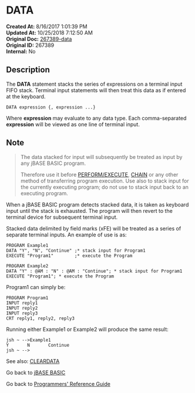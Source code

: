# DATA

**Created At:** 8/16/2017 1:01:39 PM  
**Updated At:** 10/25/2018 7:12:50 AM  
**Original Doc:** [267389-data](https://docs.jbase.com/36868-jbase-basic/267389-data)  
**Original ID:** 267389  
**Internal:** No  

## Description

The **DATA** statement stacks the series of expressions on a terminal input FIFO stack. Terminal input statements will then treat this data as if entered at the keyboard.

```
DATA expression {, expression ...}
```

Where **expression** may evaluate to any data type. Each comma-separated **expression** will be viewed as one line of terminal input.

## Note

> The data stacked for input will subsequently be treated as input by any jBASE BASIC program.
>
> Therefore use it before [PERFORM/EXECUTE](./../execute), [CHAIN](./../chain) or any other method of transferring program execution. Use also to stack input for the currently executing program; do not use to stack input back to an executing program.

When a jBASE BASIC program detects stacked data, it is taken as keyboard input until the stack is exhausted. The program will then revert to the terminal device for subsequent terminal input.

Stacked data delimited by field marks (xFE) will be treated as a series of separate terminal inputs. An example of use is as:

```
PROGRAM Example1
DATA "Y", "N", "Continue" ;* stack input for Program1
EXECUTE "Program1"        ;* execute the Program
```

```
PROGRAM Example2
DATA "Y" : @AM : "N" : @AM : "Continue"; * stack input for Program1
EXECUTE "Program1"; * execute the Program
```

Program1 can simply be:

```
PROGRAM Program1
INPUT reply1
INPUT reply2
INPUT reply3
CRT reply1, reply2, reply3
```

Running either Example1 or Example2 will produce the same result:

```
jsh ~ -->Example1
Y       N       Continue
jsh ~ -->
```

See also: [CLEARDATA](./../cleardata)

Go back to [jBASE BASIC](./../README.md)

Go back to [Programmers' Reference Guide](./../../reference-guides/jbc/README.md)

  
<PageFooter />
